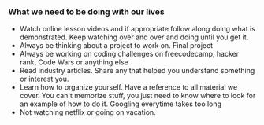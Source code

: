 ### What we need to be doing with our lives
* Watch online lesson videos and if appropriate follow along doing what is demonstrated. Keep watching over and over and doing until you get it.
* Always be thinking about a project to work on. Final project
* Always be working on coding challenges on freecodecamp, hacker rank, Code Wars or anything else
* Read industry articles. Share any that helped you understand something or interest you.
* Learn how to organize yourself. Have a reference to all material we cover. You can't memorize stuff, you just need to know where to look for an example of how to do it. Googling everytime takes too long
* Not watching netflix or going on vacation.

